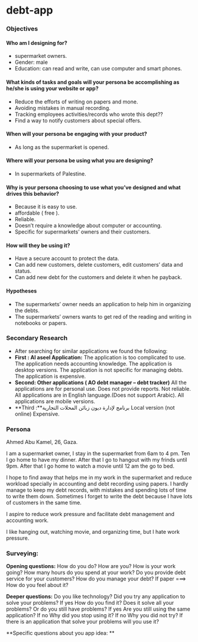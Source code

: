 # debt-app
### Objectives
#### Who am I designing for?
* supermarket owners.
* Gender: male
* Education: can read and write, can use computer and smart phones.

#### What kinds of tasks and goals will your persona be accomplishing as he/she is using your website or app?
* Reduce the efforts of writing on papers and mone.
* Avoiding mistakes in manual recording.
* Tracking employees activities/records who wrote this dept??
* Find a way to notify customers about special offers.

#### When will your persona be engaging with your product?
* As long as the supermarket is opened.

#### Where will your persona be using what you are designing?
* In supermarkets of Palestine.

#### Why is your persona choosing to use what you’ve designed and what drives this behavior?
* Because it is easy to use.
* affordable ( free ).
* Reliable.
* Doesn’t require a knowledge about computer or accounting.
* Specific for supermarkets’ owners and their customers.

#### How will they be using it?
* Have a secure account to protect the data.
* Can add new customers, delete customers, edit customers’ data and status.
* Can add new debt for the customers and delete it when he payback.

#### Hypotheses
* The supermarkets’ owner needs an application to help him in organizing the debts.
* The supermarkets’ owners wants to get red of the reading and writing in notebooks or papers.

### Secondary Research
* After searching for similar applications we found the following:
* **First : Al aseel Application:**
The application is too complicated to use.
The application needs accounting knowledge.
The application is desktop versions.
The application is not specific for managing debts.
The application is expensive.
* **Second: Other applications ( AO debt manager – debt tracker)**
All the applications are for personal use.
Does not provide reports.
Not reliable.
All applications are in English language.(Does not support Arabic).
All applications are mobile versions.
* **Third :**برنامج لإدارة ديون زبائن المحلات التجارية
Local version (not online)
Expensive.

### Persona
Ahmed Abu Kamel, 26, Gaza.

I am a supermarket owner, I stay in the supermarket from 6am to 4 pm. Ten I go home to have my dinner. After that I go to hangout with my frinds until 9pm. After that I go home to watch a movie until 12 am the go to bed.

I hope to find away that helps me in my work in the supermarket and reduce workload specially in accounting and debt recording using papers. I hardly manage to keep my debt records, with mistakes and spending lots of time to write them down.
Sometimes I forget to write the debt because I have lots of customers in the same time.

I aspire to reduce work pressure and facilitate debt management and accounting work.

I like hanging out, watching movie, and organizing time, but I hate work pressure.


### Surveying:

**Opening questions:** 
How do you do? How are you?
How is your work going?
How many hours do you spend at your work?
Do you provide debt service for your customers?
How do you manage your debt?
If paper ===> How do you feel about it?


**Deeper questions:**
Do you like technology?
Did you try any application to solve your problems?
If yes
   How do you find it? Does it solve all your problems? Or do you still have problems?
If yes
      Are you still using the same application?
If no
      Why did you stop using it?
If no 
    Why you did not try?
If there is an application that solve your problems will you use it?

**Specific questions about you app idea: **


